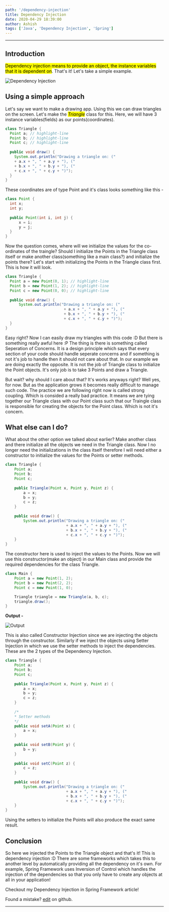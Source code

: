 ```yaml
---
path: '/dependency-injection'
title: Dependency Injection
date: 2020-04-29 18:39:00
author: Ashish
tags: ['Java', 'Dependency Injection', 'Spring']
---
```

***
## Introduction

<mark>Dependency injection means to provide an object, the instance variables that it is dependent on</mark>. That's it! Let's take a simple example.

![Dependency Injection](https://ashishkumar39.github.io/blogs/dependency-injection.jpeg "Dependency Injdection diagram")

## Using a simple approach

Let's say we want to make a drawing app. Using this we can draw triangles on the screen. Let's make the <mark>_Triangle_</mark> class for this. Here, we will have 3 instance variables(fields) as our points(coordinates).

```java
class Triangle {
  Point a; // highlight-line
  Point b; // highlight-line
  Point c; // highlight-line
  
  public void draw() {
    System.out.println("Drawing a triangle on: ("
    + a.x + ", " + a.y + "), (" 
    + b.x + ", " + b.y + "), (" 
    + c.x + ", " + c.y + ")");
  }
}
```

These coordinates are of type Point and it's class looks something like this -

```java
class Point {
  int x;
  int y;
  
  public Point(int i, int j) {
      x = i;
      y = j;
  }
}
```

Now the question comes, where will we initialize the values for the co-ordinates of the traingle? Should I initialize the Points in the Triangle class itself or make another class(something like a main class?) and initialize the points there? Let's start with initializing the Points in the Triangle class first. This is how it will look.

```java
class Triangle {
  Point a = new Point(0, 1); // highlight-line
  Point b = new Point(1, 2); // highlight-line
  Point c = new Point(0, 0); // highlight-line
  
  public void draw() {
      System.out.println("Drawing a triangle on: ("
                          + a.x + ", " + a.y + "), (" 
                          + b.x + ", " + b.y + "), (" 
                          + c.x + ", " + c.y + ")");
  }
}
```

Easy right? Now I can easily draw my triangles with this code :D But there is something really awful here :P The thing is there is something called Seperation of Concerns. It is a design principle which says that every section of your code should handle seperate concerns and if something is not it's job to handle then it should not care about that. In our example we are doing exactly the opposite. It is not the job of Triangle class to initialize the Point objects. It's only job is to take 3 Points and draw a Triangle.

But wait? why should I care about that? It's works anyways right? Well yes, for now. But as the application grows it becomes really difficult to manage such code. The practice we are following right now is called strong coupling. Which is consided a really bad practice. It means we are tying together our Triangle class with our Point class such that our Traingle class is responsible for creating the objects for the Point class. Which is not it's concern.

## What else can I do?

What about the other option we talked about earlier? Make another class and there initialize all the objects we need in the Triangle class. Now I no longer need the initializations in the class itself therefore I will need either a constructor to initialize the values for the Points or setter methods.

```java
class Triangle {
    Point a;
    Point b;
    Point c;
    
    public Triangle(Point x, Point y, Point z) {
        a = x;
        b = y;
        c = z;
    }
  
    public void draw() {
        System.out.println("Drawing a triangle on: ("
                           + a.x + ", " + a.y + "), (" 
                           + b.x + ", " + b.y + "), (" 
                           + c.x + ", " + c.y + ")");
    }
}
```

The constructor here is used to inject the values to the Points. Now we will use this constructor(make an object) in our Main class and provide the required dependencies for the class Triangle.

```java
class Main {
    Point a = new Point(1, 2);
    Point b = new Point(2, 2);
    Point c = new Point(1, 0);

    Triangle triangle = new Triangle(a, b, c);
    triangle.draw();
}
```

**Output -**

![Output](https://ashishkumar39.github.io/blogs/dependency-injection-output1.png)

This is also called Constructor Injection since we are injecting the objects through the constructor. Similarly if we inject the objects using Setter Injection in which we use the setter methods to inject the dependencies. These are the 2 types of the Dependency Injection.

```java
class Triangle {
    Point a;
    Point b;
    Point c;
    
    public Triangle(Point x, Point y, Point z) {
        a = x;
        b = y;
        c = z;
    }
    
    /*
    * Setter methods
    */
    public void setA(Point x) {
        a = x;
    }
    
    public void setB(Point y) {
        b = y;
    }
    
    public void setC(Point z) {
        c = z;
    }
  
    public void draw() {
        System.out.println("Drawing a triangle on: ("
                           + a.x + ", " + a.y + "), (" 
                           + b.x + ", " + b.y + "), (" 
                           + c.x + ", " + c.y + ")");
    }
}
```

Using the setters to initialize the Points will also produce the exact same result.

## Conclusion

So here we injected the Points to the Triangle object and that's it! This is dependency injection :D There are some frameworks which takes this to another level by automatically providing all the dependency on it's own. For example, Spring Framework uses Inversion of Control which handles the injection of the dependencies so that you only have to create any objects at all in your application!

Checkout my Dependency Injection in Spring Framework article!

Found a mistake? [edit](github.com/ashishkumar3/blog/blob/master/src/content/blog/dependency-injection/index.md) on github.
***

